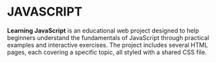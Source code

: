 # JAVASCRIPT
**Learning JavaScript** is an educational web project designed to help beginners understand the fundamentals of JavaScript through practical examples and interactive exercises. The project includes several HTML pages, each covering a specific topic, all styled with a shared CSS file.
